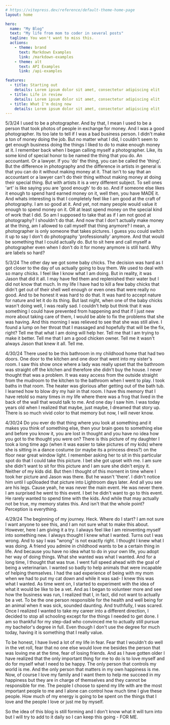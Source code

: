 ```yaml
---
# https://vitepress.dev/reference/default-theme-home-page
layout: home

hero:
  name: "My Blog"
  text: "My life from mom to coder in several posts"
  tagline: You won't want to miss this.
  actions:
    - theme: brand
      text: Markdown Examples
      link: /markdown-examples
    - theme: alt
      text: API Examples
      link: /api-examples

features:
  - title: Starting out
    details: Lorem ipsum dolor sit amet, consectetur adipiscing elit
  - title: Life in review
    details: Lorem ipsum dolor sit amet, consectetur adipiscing elit
  - title: What I'm doing now
    details: Lorem ipsum dolor sit amet, consectetur adipiscing elit
---
```


5/3/24
I used to be a photographer. And by that, I mean I used to be a person that took photos of people in exchange for money. And I was a good photographer. Its too late to tell if I was a bad business person. I didn't make a ton of money doing the job. But no matter what I did, I couldn't seem to get enough business doing the things I liked to do to make enough money at it. I remember back when I began calling myself a photographer. Like, its some kind of special honor to be named the thing that you do. An accountant. Or a lawyer. If you 'do' the thing, you can be called the 'thing'. But the difference in photography and the difference in artists in general is that you can do it without making money at it. That isn't to say that an accountant or a lawyer can't do their thing without making money at doing their special thing. But with artists it is a very different subject. To sell ones 'art' is like saying you are 'good enough' to do so. And if someone else likes it enough to spend hard earned money on it, well then, you have MADE it. And whats interesting is that I completely feel like I am good at the craft of photography. I am so good at it. And yet, not many people would value it enough to spend money on it. OR at least spend money on the special kind of work that I did. So am I supposed to take that as if I am not good at photography? I shouldn't do that. And now that I don't actually make money at the thing, am I allowed to call myself that thing anymore? I mean, a photographer is only someone that takes pictures. I guess you could switch it up to say I don't do photography 'professionally' anymore. And that would be something that I could actually do. But to sit here and call myself a photographer even when I don't do it for money anymore is still hard. Why are labels so hard? 

5/3/24
The other day we got some baby chicks. The decision was hard as I got closer to the day of us actually going to buy them. We used to deal with so many chicks. I feel like I know what I am doing. But in reality, it was Jason that did it all. I may have fed them and replenished their water but I did not know that much. In my life I have had to kill a few baby chicks that didn't get out of their shell well enough or even ones that were really no good. And to be honest it was hard to do that. It was hard to accept nature for nature and let it do its thing. But last night, when one of the baby chicks wasn't doing well, I was really sad. I couldn't help but think that it was something I could have prevented from happening and that if I just new more about taking care of them, I would be able to fix the problems that she was having. And this morning I was relieved to see that she was still alive. I found a lump on her throat that I massaged and hopefully that will be the fix, right? Tell me that what I am doing will help her. Tell me that I am trying to make it better. Tell me that I am a good chicken owner. Tell me it wasn't always Jason that knew it all. Tell me. 

4/30/24
There used to be this bathroom in my childhood home that had two doors. One door to the kitchen and one door that went into my sister's room. I saw this show once where a lady was really upset that the bathroom was straight off the kitchen and therefore she didn't buy the house. I never thought that was a problem. It was easy access from the outside straight from the  mudroom to the kitchen to the bathroom when I went to play. I took baths in that room. The heater was glorious after getting out of the bath tub. I learned how to blow dry my hair in that room. I have this memory that I have retold so many times in my life where there was a frog that lived in the back of the wall that would talk to me. And one day I saw him. I was today years old when I realized that maybe, just maybe, I dreamed that story up. There is so much vivid color to that memory but now, I will never know.  

4/30/24
Do you ever do that thing where you look at something and it makes you think of something else, then your brain goes to something else and before you know it, you are lost in thought and you have no idea how you got to the thought you were on? There is this picture of my daughter I took a long time ago (when it was easier to take pictures of my kids) where she is sitting in a dance costume (or maybe its a princess dress?) on the floor near great window light. I remember asking her to sit in this particular spot do that I could take this picture. I bet she got upset with me. I am sure she didn't want to sit for this picture and I am sure she didn't enjoy it. Neither of my kids did. But then I thought of this moment in time where I took her picture and Jason was there. But he wasn't 'there'. I didn't notice him until I up0loaded that picture into Lightroom days later. And all you see are his legs. Cause yeah, he was never the main event. He was never there. I am surprised he went to this event. I bet he didn't want to go to this event. He rarely wanted to spend time with the kids. And while that may actually not be true, my memory states this. And isn't that the whole point? Perception is everything. 

4/29/24
The beginning of my journey. Heck. Where do I start? I am not sure I want anyone to see this, and I am not sure what to make this about. However, here I am giving it a try. I always feel like I am reinventing myself into something new. I always thought I knew what I wanted. Turns out I was wrong. And to say I was "wrong" is not exactly right. I thought I knew what I was doing. A friend you admire in childhood wants to be a certain thing in life. And because you have no idea what to do in your own life, you adopt her way of doing things. What she wanted was what I wanted. And for a long time, I thought that was true. I went full speed ahead with the goal of being a veterinarian. I wanted so badly to help animals that were incapable of helping themselves. I had the sad experience of being with my mom when we had to put my cat down and while it was sad- I knew this was what I wanted. As time went on, I started to experiment with the idea of what it would be like to be a vet. And as I began to volunteer more and see how the business was run, I realized that I, in fact, did not want to actually be a vet. To be the one person responsible for the health and well being for an animal when it was sick, sounded daunting. And truthfully, I was scared. Once I realized I wanted to take my career into a different direction, I decided to stop all schooling except for the things I needed to get done. I am so thankful for my step-dad who convinced me to actually still pursue my bachelor's degree in full. Even though I don't use the degree for much today, having it is something that I really value.

To be honest, I have lived a lot of my life in fear. Fear that I wouldn't do well in the vet roll, fear that no one else would love me besides the person that was loving me at the time, fear of losing friends. And as I have gotten older I have realized that the only important thing for me to do is to love myself and do for myself what I need to be happy. The only person that controls my world is me. And the only person that matters in my own happiness is me. Now, of course I love my family and I want them to help me succeed in my happiness but they are in charge of themselves and they cannot be responsible for me. The people I choose to spend my life with are the most important people to me and I alone can control how much time I give these people. How much of my energy is going to be spent on the things that I love and the people I love or just me by myself. 

So the idea of this blog is still forming and I don't know what it will turn into but I will try to add to it daily so I can keep this going - FOR ME.